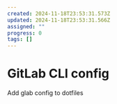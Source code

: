 ```yaml
---
created: 2024-11-18T23:53:31.573Z
updated: 2024-11-18T23:53:31.566Z
assigned: ""
progress: 0
tags: []
---
```


# GitLab CLI config

Add glab config to dotfiles
